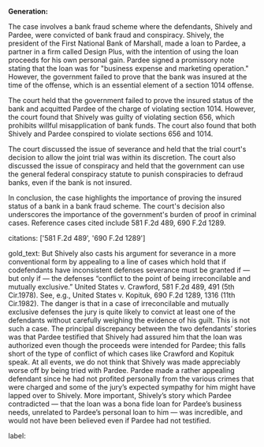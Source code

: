 **Generation:**



The case involves a bank fraud scheme where the defendants, Shively and Pardee, were convicted of bank fraud and conspiracy. Shively, the president of the First National Bank of Marshall, made a loan to Pardee, a partner in a firm called Design Plus, with the intention of using the loan proceeds for his own personal gain. Pardee signed a promissory note stating that the loan was for "business expense and marketing operation." However, the government failed to prove that the bank was insured at the time of the offense, which is an essential element of a section 1014 offense.

The court held that the government failed to prove the insured status of the bank and acquitted Pardee of the charge of violating section 1014. However, the court found that Shively was guilty of violating section 656, which prohibits willful misapplication of bank funds. The court also found that both Shively and Pardee conspired to violate sections 656 and 1014.

The court discussed the issue of severance and held that the trial court's decision to allow the joint trial was within its discretion. The court also discussed the issue of conspiracy and held that the government can use the general federal conspiracy statute to punish conspiracies to defraud banks, even if the bank is not insured.

In conclusion, the case highlights the importance of proving the insured status of a bank in a bank fraud scheme. The court's decision also underscores the importance of the government's burden of proof in criminal cases. Reference cases cited include 581 F.2d 489, 690 F.2d 1289.

citations: ['581 F.2d 489', '690 F.2d 1289']

gold_text: But Shively also casts his argument for severance in a more conventional form by appealing to a line of cases which hold that if codefendants have inconsistent defenses severance must be granted if — but only if — the defenses “conflict to the point of being irreconcilable and mutually exclusive.” United States v. Crawford, 581 F.2d 489, 491 (5th Cir.1978). See, e.g., United States v. Kopituk, 690 F.2d 1289, 1316 (11th Cir.1982). The danger is that in a case of irreconcilable and mutually exclusive defenses the jury is quite likely to convict at least one of the defendants without carefully weighing the evidence of his guilt. This is not such a case. The principal discrepancy between the two defendants’ stories was that Pardee testified that Shively had assured him that the loan was authorized even though the proceeds were intended for Pardee; this falls short of the type of conflict of which cases like Crawford and Kopituk speak. At all events, we do not think that Shively was made appreciably worse off by being tried with Pardee. Pardee made a rather appealing defendant since he had not profited personally from the various crimes that were charged and some of the jury’s expected sympathy for him might have lapped over to Shively. More important, Shively’s story which Pardee contradicted — that the loan was a bona fide loan for Pardee’s business needs, unrelated to Pardee’s personal loan to him — was incredible, and would not have been believed even if Pardee had not testified.

label: 